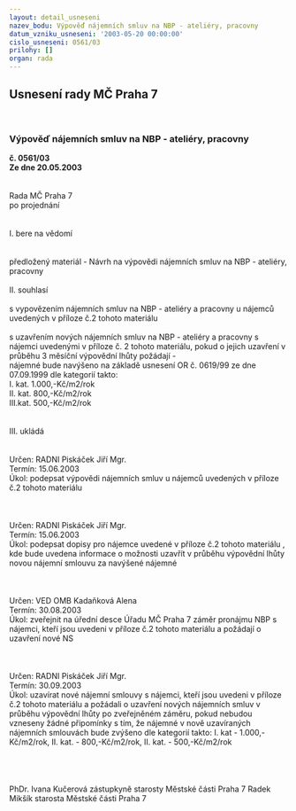 ```yaml
---
layout: detail_usneseni
nazev_bodu: Výpověď nájemních smluv na NBP - ateliéry, pracovny
datum_vzniku_usneseni: '2003-05-20 00:00:00'
cislo_usneseni: 0561/03
prilohy: []
organ: rada
---
```

<div id="ucUsn_pList" class="usn">
	<span><h2>Usnesení rady MČ Praha 7 </h2>
<br></span><div class="standBody">
<span><h3>Výpověď nájemních smluv na NBP - ateliéry, pracovny</h3></span><div class="center">
		<strong>č. 0561/03</strong><br>
	</div>
<div class="center">
		<strong>Ze dne 20.05.2003</strong><br><br>
	</div>
<br>Rada MČ Praha 7<br>po projednání<br><br><br>I.	bere na vědomí<br><br> <br>předložený materiál - Návrh na výpovědi nájemních smluv na NBP - ateliéry, pracovny  <br><br>II.  souhlasí <br><br>s vypovězením nájemních smluv na NBP - ateliéry a pracovny u nájemců uvedených v příloze č.2 tohoto materiálu<br><br>s uzavřením nových nájemních smluv na NBP - ateliéry a pracovny s nájemci uvedenými v příloze č. 2 tohoto materiálu, pokud o jejich uzavření v průběhu 3 měsíční výpovědní lhůty požádají -<br>nájemné bude navýšeno na základě usnesení OR č. 0619/99 ze dne 07.09.1999 dle kategorií takto:<br>I. kat. 1.000,-Kč/m2/rok<br>II. kat.   800,-Kč/m2/rok<br>III.kat.   500,-Kč/m2/rok<br><br><br>III.	ukládá <br><br> <br>Určen:	RADNI Piskáček Jiří Mgr.<br>Termín: 15.06.2003<br>Úkol:	podepsat výpovědi nájemních smluv u nájemců uvedených v příloze č.2 tohoto materiálu<br> <br><br> <br>Určen:	RADNI Piskáček Jiří Mgr.<br>Termín: 15.06.2003<br>Úkol:	podepsat dopisy pro nájemce uvedené v příloze č.2 tohoto materiálu , kde bude uvedena informace o možnosti uzavřít v průběhu výpovědní lhůty novou nájemní smlouvu za navýšené nájemné<br> <br><br> <br>Určen:	VED OMB Kadaňková Alena<br>Termín: 30.08.2003<br>Úkol:	zveřejnit na úřední desce Úřadu MČ Praha 7 záměr pronájmu NBP s nájemci, kteří jsou uvedeni v příloze č.2 tohoto materiálu a požádají o uzavření nové NS<br> <br><br> <br>Určen:	RADNI Piskáček Jiří Mgr.<br>Termín: 30.09.2003<br>Úkol:	uzavírat nové nájemní smlouvy s nájemci, kteří jsou uvedeni v příloze č.2 tohoto materiálu a požádali o uzavření nových nájemních smluv v průběhu výpovědní lhůty po zveřejněném záměru, pokud nebudou vzneseny žádné připomínky s tím, že nájemné v nově uzavíraných nájemních smlouvách bude zvýšeno dle kategorií takto: I. kat - 1.000,-Kč/m2/rok, II. kat. - 800,-Kč/m2/rok, II. kat. - 500,-Kč/m2/rok<br> <br><br> <br>	<br>PhDr. Ivana Kučerová zástupkyně starosty Městské části Praha 7	 Radek Mikšík starosta Městské části Praha 7<br>	<br><br>
</div>
</div>